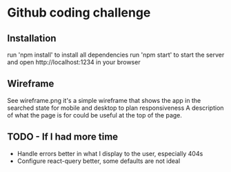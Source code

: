 # Github coding challenge

## Installation
run 'npm install' to install all dependencies
run 'npm start' to start the server and open http://localhost:1234 in your browser

## Wireframe
See wireframe.png it's a simple wireframe that shows the app in the searched state for mobile and desktop to plan responsiveness
A description of what the page is for could be useful at the top of the page.

## TODO - If I had more time
- Handle errors better in what I display to the user, especially 404s
- Configure react-query better, some defaults are not ideal
